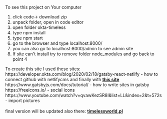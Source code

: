To see this project on Your computer <br/>
<ol>
  <li>click code-> download zip</li>
  <li>unpack folder, open in code editor</li>
  <li>open folder okta-timeless</li>
  <li>type npm install </li>
  <li>type npm start</li>
  <li>go to the browser and type localhost:8000/</li>
  <li>you can also go to localhost:8000/admin to see admin site</li>
  <li>If site can't install try to remove folder node_modules and go back to point 4</li>
</ol>
To create this site I used these sites:
https://developer.okta.com/blog/2020/02/18/gatsby-react-netlify - how to connect github with netlifycms and finally with <a href='https://distracted-jackson-d953cb.netlify.app/'><b>this site</b></a><br/>
https://www.gatsbyjs.com/docs/tutorial/ - how to write sites in gatsby<br/>
https://freeicons.io/ - social icons<br/>
https://www.youtube.com/watch?v=qvawKezSR8I&list=LL&index=2&t=572s - import pictures<br/>
<br/>
final version will be updated also there: <a href='https://timelessworld.pl/'><b>timelessworld.pl</b></a><br/>
